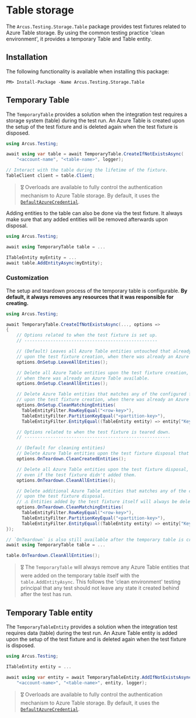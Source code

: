 # Table storage
The `Arcus.Testing.Storage.Table` package provides test fixtures related to Azure Table storage. By using the common testing practice 'clean environment', it provides a temporary Table and Table entity.

## Installation
The following functionality is available when installing this package:

```shell
PM> Install-Package -Name Arcus.Testing.Storage.Table
```

## Temporary Table
The `TemporaryTable` provides a solution when the integration test requires a storage system (table) during the test run. An Azure Table is created upon the setup of the test fixture and is deleted again when the test fixture is disposed.

```csharp
using Arcus.Testing;

await using var table = await TemporaryTable.CreateIfNotExistsAsync(
    "<account-name", "<table-name>", logger);

// Interact with the table during the lifetime of the fixture.
TableClient client = table.Client;
```

> 🎖️ Overloads are available to fully control the authentication mechanism to Azure Table storage. By default, it uses the [`DefaultAzureCredential`](https://learn.microsoft.com/en-us/dotnet/api/azure.identity.defaultazurecredential).

Adding entities to the table can also be done via the test fixture. It always make sure that any added entities will be removed afterwards upon disposal.

```csharp
using Arcus.Testing;

await using TemporaryTable table = ...

ITableEntity myEntity = ...
await table.AddEntityAsync(myEntity);
```

### Customization
The setup and teardown process of the temporary table is configurable. **By default, it always removes any resources that it was responsible for creating.**

```csharp
using Arcus.Testing;

await TemporaryTable.CreateIfNotExistsAsync(..., options =>
{
    // Options related to when the test fixture is set up.
    // ---------------------------------------------------

    // (Default) Leaves all Azure Table entities untouched that already existed,
    // upon the test fixture creation, when there was already an Azure Table available.
    options.OnSetup.LeaveAllEntities();

    // Delete all Azure Table entities upon the test fixture creation, 
    // when there was already an Azure Table available.
    options.OnSetup.CleanAllEntities();

    // Delete Azure Table entities that matches any of the configured filters, 
    // upon the test fixture creation, when there was already an Azure Table available.
    options.OnSetup.CleanMatchingEntities(
      TableEntityFilter.RowKeyEqual("<row-key>"),
      TableEntityFilter.PartitionKeyEqual("<partition-key>"),
      TableEntityFilter.EntityEqual((TableEntity entity) => entity["Key"] == "Value"));

    // Options related to when the test fixture is teared down.
    // --------------------------------------------------------

    // (Default for cleaning entities)
    // Delete Azure Table entities upon the test fixture disposal that were added by the fixture.
    options.OnTeardown.CleanCreatedEntities();

    // Delete all Azure Table entities upon the test fixture disposal, 
    // even if the test fixture didn't added them.
    options.OnTeardown.CleanAllEntities();

    // Delete additional Azure Table entities that matches any of the configured filters, 
    // upon the test fixture disposal.
    // ⚠️ Entities added by the test fixture itself will always be deleted.
    options.OnTeardown.CleanMatchingEntities(
      TableEntityFilter.RowKeyEqual("<row-key>"),
      TableEntityFilter.PartitionKeyEqual("<partition-key>"),
      TableEntityFilter.EntityEqual((TableEntity entity) => entity["Key"] == "Value"));
});

// `OnTeardown` is also still available after the temporary table is created:
await using TemporaryTable table = ...

table.OnTeardown.CleanAllEntities();
```

> 🎖️ The `TemporaryTable` will always remove any Azure Table entities that were added on the temporary table  itself with the `table.AddEntityAsync`. This follows the 'clean environment' testing principal that any test should not leave any state it created behind after the test has run.

## Temporary Table entity
The `TemporaryTableEntity` provides a solution when the integration test requires data (table) during the test run. An Azure Table entity is added upon the setup of the test fixture and is deleted again when the test fixture is disposed.

```csharp
using Arcus.Testing;

ITableEntity entity = ...

await using var entity = await TemporaryTableEntity.AddIfNotExistsAsync(
    "<account-name>", "<table-name>", entity, logger);
```

> 🎖️ Overloads are available to fully control the authentication mechanism to Azure Table storage. By default, it uses the [`DefaultAzureCredential`](https://learn.microsoft.com/en-us/dotnet/api/azure.identity.defaultazurecredential).